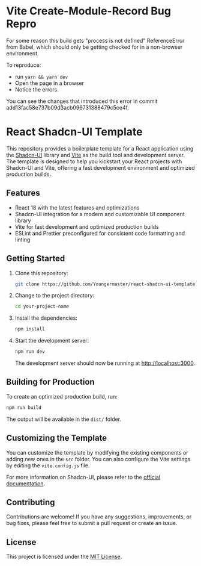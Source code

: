 # Vite Create-Module-Record Bug Repro

For some reason this build gets "process is not defined" ReferenceError from Babel, which should only be getting checked for in a non-browser environment.

To reproduce:
- run `yarn && yarn dev`
- Open the page in a browser
- Notice the errors.

You can see the changes that introduced this error in commit add13fac58e737b09d3acb096731388479c5ce4f.

# React Shadcn-UI Template

This repository provides a boilerplate template for a React application using the [Shadcn-UI](https://github.com/your-link-to-shadcn-ui-repo) library and [Vite](https://vitejs.dev/) as the build tool and development server. The template is designed to help you kickstart your React projects with Shadcn-UI and Vite, offering a fast development environment and optimized production builds.

## Features

- React 18 with the latest features and optimizations
- Shadcn-UI integration for a modern and customizable UI component library
- Vite for fast development and optimized production builds
- ESLint and Prettier preconfigured for consistent code formatting and linting

## Getting Started

1. Clone this repository:

   ```bash
   git clone https://github.com/Youngermaster/react-shadcn-ui-template.git your-project-name
   ```

2. Change to the project directory:

   ```bash
   cd your-project-name
   ```

3. Install the dependencies:

   ```bash
   npm install
   ```

4. Start the development server:

   ```bash
   npm run dev
   ```

   The development server should now be running at [http://localhost:3000](http://localhost:3000).

## Building for Production

To create an optimized production build, run:

```bash
npm run build
```

The output will be available in the `dist/` folder.

## Customizing the Template

You can customize the template by modifying the existing components or adding new ones in the `src` folder. You can also configure the Vite settings by editing the `vite.config.js` file.

For more information on Shadcn-UI, please refer to the [official documentation](https://your-link-to-shadcn-ui-documentation).

## Contributing

Contributions are welcome! If you have any suggestions, improvements, or bug fixes, please feel free to submit a pull request or create an issue.

## License

This project is licensed under the [MIT License](LICENSE).
